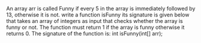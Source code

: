 An array arr is called Funny if every 5 in the array is immediately followed by 13, 
otherwise it is not. write a function isFunny its signature is given below that takes an 
array of integers as input that checks whether the array is funny or not. The function 
must return 1 if the array is funny otherwise it returns 0. 
The signature of the function is:    int isFunny(int[] arr);